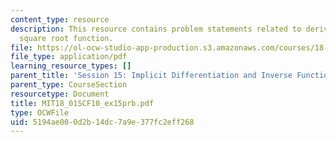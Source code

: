 ```yaml
---
content_type: resource
description: This resource contains problem statements related to derivative of the
  square root function.
file: https://ol-ocw-studio-app-production.s3.amazonaws.com/courses/18-01sc-single-variable-calculus-fall-2010/5194ae000d2b14dc7a9e377fc2eff268_MIT18_01SCF10_ex15prb.pdf
file_type: application/pdf
learning_resource_types: []
parent_title: 'Session 15: Implicit Differentiation and Inverse Functions'
parent_type: CourseSection
resourcetype: Document
title: MIT18_01SCF10_ex15prb.pdf
type: OCWFile
uid: 5194ae00-0d2b-14dc-7a9e-377fc2eff268
---
```

